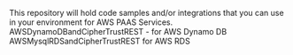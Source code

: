 This repository will hold code samples and/or integrations that you can use in your environment for AWS PAAS Services.
AWSDynamoDBandCipherTrustREST - for AWS Dynamo DB
AWSMysqlRDSandCipherTrustREST for AWS RDS
